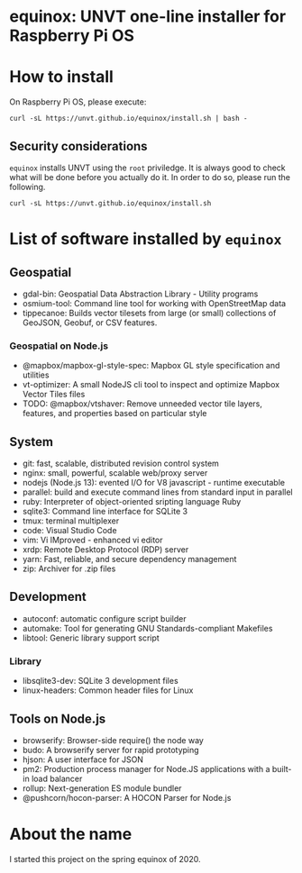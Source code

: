 # equinox: UNVT one-line installer for Raspberry Pi OS

# How to install
On Raspberry Pi OS, please execute: 
```
curl -sL https://unvt.github.io/equinox/install.sh | bash -
```

## Security considerations
`equinox` installs UNVT using the `root` priviledge. It is always good to check what will be done before you actually do it. In order to do so, please run the following. 

```
curl -sL https://unvt.github.io/equinox/install.sh
```

# List of software installed by `equinox`
## Geospatial
- gdal-bin: Geospatial Data Abstraction Library - Utility programs
- osmium-tool: Command line tool for working with OpenStreetMap data
- tippecanoe: Builds vector tilesets from large (or small) collections of GeoJSON, Geobuf, or CSV features.

### Geospatial on Node.js
- @mapbox/mapbox-gl-style-spec: Mapbox GL style specification and utilities
- vt-optimizer: A small NodeJS cli tool to inspect and optimize Mapbox Vector Tiles files
- TODO: @mapbox/vtshaver: Remove unneeded vector tile layers, features, and properties based on particular style

## System
- git: fast, scalable, distributed revision control system
- nginx: small, powerful, scalable web/proxy server
- nodejs (Node.js 13): evented I/O for V8 javascript - runtime executable
- parallel: build and execute command lines from standard input in parallel
- ruby: Interpreter of object-oriented sripting language Ruby
- sqlite3: Command line interface for SQLite 3
- tmux: terminal multiplexer
- code: Visual Studio Code
- vim: Vi IMproved - enhanced vi editor
- xrdp: Remote Desktop Protocol (RDP) server
- yarn: Fast, reliable, and secure dependency management
- zip: Archiver for .zip files

## Development
- autoconf: automatic configure script builder
- automake: Tool for generating GNU Standards-compliant Makefiles
- libtool: Generic library support script

### Library
- libsqlite3-dev: SQLite 3 development files
- linux-headers: Common header files for Linux

## Tools on Node.js
- browserify: Browser-side require() the node way
- budo: A browserify server for rapid prototyping
- hjson: A user interface for JSON
- pm2: Production process manager for Node.JS applications with a built-in load balancer
- rollup: Next-generation ES module bundler
- @pushcorn/hocon-parser: A HOCON Parser for Node.js

# About the name
I started this project on the spring equinox of 2020. 
